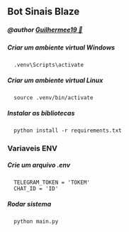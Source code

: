 
## Bot Sinais Blaze

##### @author [Guilhermee19 🔗](http://iamgui.dev)

##### Criar um ambiente virtual Windows

```
  .venv\Scripts\activate
```

##### Criar um ambiente virtual Linux

```
  source .venv/bin/activate
```


##### Instalar as bibliotecas

```
  python install -r requirements.txt
```

### Variaveis ENV
##### Crie um arquivo .env

```
  TELEGRAM_TOKEN = 'TOKEM'
  CHAT_ID = 'ID'
```


##### Rodar sistema

```
  python main.py
```


